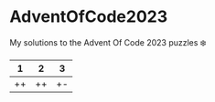 # AdventOfCode2023

My solutions to the Advent Of Code 2023 puzzles ❄️

| 1 | 2 | 3 |
| :---: | :---: | :---: |
| ++ | ++ | +- |
